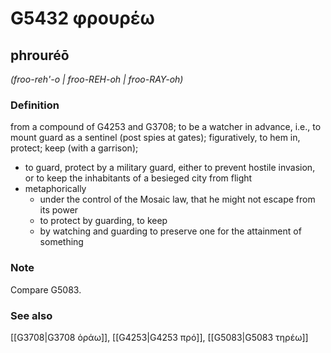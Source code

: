 # G5432 φρουρέω

## phrouréō

_(froo-reh'-o | froo-REH-oh | froo-RAY-oh)_

### Definition

from a compound of G4253 and G3708; to be a watcher in advance, i.e., to mount guard as a sentinel (post spies at gates); figuratively, to hem in, protect; keep (with a garrison); 

- to guard, protect by a military guard, either to prevent hostile invasion, or to keep the inhabitants of a besieged city from flight
- metaphorically
  - under the control of the Mosaic law, that he might not escape from its power
  - to protect by guarding, to keep
  - by watching and guarding to preserve one for the attainment of something

### Note

Compare G5083.

### See also

[[G3708|G3708 ὁράω]], [[G4253|G4253 πρό]], [[G5083|G5083 τηρέω]]
